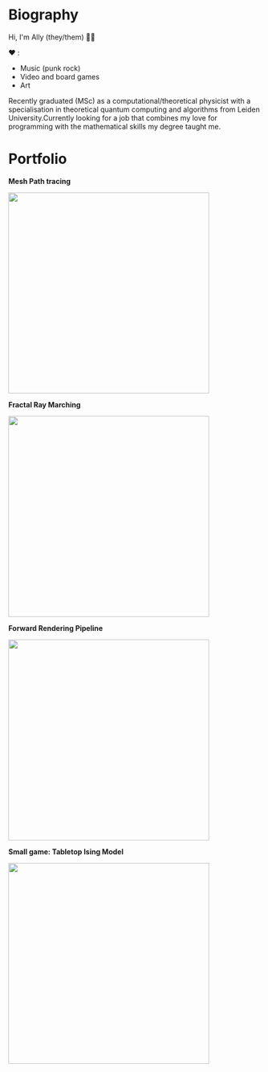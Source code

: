 # Biography

Hi, I'm Ally (they/them) :rainbow_flag:

:heart: :
- Music (punk rock)
- Video and board games
- Art
 
Recently graduated (MSc) as a computational/theoretical physicist with a specialisation 
in theoretical quantum computing and algorithms from Leiden University.Currently looking for a job that combines my love for programming with the mathematical skills my
degree taught me. <!-- Specifically in game dev/computer graphics. -->

# Portfolio

**Mesh Path tracing**

<img src="https://raw.github.com/akoreman/akoreman/main/images/path.png" width="400">  

**Fractal Ray Marching**

<img src="https://raw.github.com/akoreman/akoreman/main/images/fractal.png" width="400">  

**Forward Rendering Pipeline**

<img src="https://raw.github.com/akoreman/akoreman/main/images/sampleRender.png" width="400">  

**Small game: Tabletop Ising Model**

<img src="https://raw.github.com/akoreman/akoreman/main/images/ising.png" width="400">  

